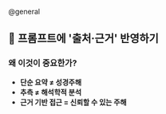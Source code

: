 @general
## 🧠 프롬프트에 '출처·근거' 반영하기

### 왜 이것이 중요한가?

- **단순 요약 ≠ 성경주해**
- **추측 ≠ 해석학적 분석**
- **근거 기반 접근 = 신뢰할 수 있는 주해**
